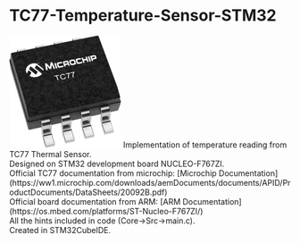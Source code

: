 # TC77-Temperature-Sensor-STM32
<img src="img/TC77-C2X-Regular.jpg" width="200" height="201">
Implementation of temperature reading from TC77 Thermal Sensor. <br />
Designed on STM32 development board NUCLEO-F767ZI. <br />
Official TC77 documentation from microchip: [Microchip Documentation](https://ww1.microchip.com/downloads/aemDocuments/documents/APID/ProductDocuments/DataSheets/20092B.pdf) <br />
Official board documentation from ARM: [ARM Documentation](https://os.mbed.com/platforms/ST-Nucleo-F767ZI/) <br />
All the hints included in code (Core->Src->main.c). <br />
Created in STM32CubeIDE.
